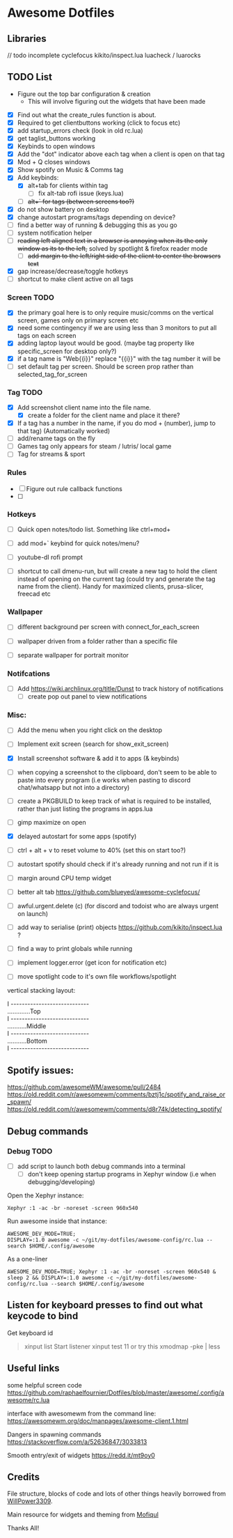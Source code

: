 # Awesome Dotfiles

## Libraries
// todo incomplete
cyclefocus
kikito/inspect.lua
luacheck / luarocks

## TODO List
- Figure out the top bar configuration & creation
  - This will involve figuring out the widgets that have been made
- [x] Find out what the create_rules function is about. 
- [x] Required to get clientbuttons working (click to focus etc)
- [x] add startup_errors check (look in old rc.lua)
- [x] get taglist_buttons working
- [x] Keybinds to open windows
- [x] Add the "dot" indicator above each tag when a client is open on that tag
- [x] Mod + Q closes windows
- [x] Show spotify on Music & Comms tag
- [x] Add keybinds:
  - [x] alt+tab for clients within tag
    - [ ] fix alt-tab rofi issue (keys.lua)
  - [ ] ~~alt+` for tags (between screens too?)~~
- [x] do not show battery on desktop
- [x] change autostart programs/tags depending on device?
- [ ] find a better way of running & debugging this as you go
- [ ] system notification helper
- [ ] ~~reading left aligned text in a browser is annoying when its the only window as its to the left,~~ solved by spotlight & firefox reader mode
  - [ ] ~~add margin to the left/right side of the client to center the browsers text~~
- [x] gap increase/decrease/toggle hotkeys
- [ ] shortcut to make client active on all tags

### Screen TODO
- [x] the primary goal here is to only require music/comms on the vertical screen, games only on primary screen etc
- [x] need some contingency if we are using less than 3 monitors to put all tags on each screen
- [x] adding laptop layout would be good. (maybe tag property like specific_screen for desktop only?)
- [x] if a tag name is "Web{{i}}" replace "{{i}}" with the tag number it will be
- [ ] set default tag per screen. Should be screen prop rather than selected_tag_for_screen

### Tag TODO
- [x] Add screenshot client name into the file name.
  - [x] create a folder for the client name and place it there?
- [x] If a tag has a number in the name, if you do mod + (number), jump to that tag) (Automatically worked)
- [ ] add/rename tags on the fly
- [ ] Games tag only appears for steam / lutris/ local game
- [ ] Tag for streams & sport

### Rules
- [ ] Figure out rule callback functions
- [ ] 

### Hotkeys
- [ ] Quick open notes/todo list. Something like ctrl+mod+
- [ ] add mod+` keybind for quick notes/menu? 
- [ ] youtube-dl rofi prompt
- [ ] shortcut to call dmenu-run, but will create a new tag to hold the client instead of opening on the current tag (could try and generate the tag name from the client). Handy for maximized clients, prusa-slicer, freecad etc


### Wallpaper
- [ ] different background per screen with connect_for_each_screen
- [ ] wallpaper driven from a folder rather than a specific file
- [ ] separate wallpaper for portrait monitor


### Notifcations
- [ ] Add https://wiki.archlinux.org/title/Dunst to track history of notifications
  - [ ] create pop out panel to view notifications

### Misc:
- [ ] Add the menu when you right click on the desktop
- [ ] Implement exit screen (search for show_exit_screen)
- [x] Install screenshot software & add it to apps (& keybinds)
- [ ] when copying a screenshot to the clipboard, don't seem to be able to paste into every program (i.e works when pasting to discord chat/whatsapp but not into a directory)
- [ ] create a PKGBUILD to keep track of what is required to be installed, rather than just listing the programs in apps.lua
- [ ] gimp maximize on open
- [x] delayed autostart for some apps (spotify)
- [ ] ctrl + alt + v to reset volume to 40% (set this on start too?)
- [ ] autostart spotify should check if it's already running and not run if it is
- [ ] margin around CPU temp widget
- [ ] better alt tab https://github.com/blueyed/awesome-cyclefocus/
- [ ] awful.urgent.delete (c) (for discord and todoist who are always urgent on launch)
- [ ] add way to serialise (print) objects https://github.com/kikito/inspect.lua ?
- [ ] find a way to print globals while running
- [ ] implement logger.error (get icon for notification etc)
- [ ] move spotlight code to it's own file workflows/spotlight


vertical stacking layout:

I
\----------------------------  
.............Top  
I
\----------------------------  
...........Middle  
I
\----------------------------  
...........Bottom  
I
\----------------------------  


## Spotify issues:
https://github.com/awesomeWM/awesome/pull/2484  
https://old.reddit.com/r/awesomewm/comments/bztj1c/spotify_and_raise_or_spawn/  
https://old.reddit.com/r/awesomewm/comments/d8r74k/detecting_spotify/  
  
## Debug commands

### Debug TODO
- [ ] add script to launch both debug commands into a terminal
  - [ ] don't keep opening startup programs in Xephyr window (i.e when debugging/developing)

Open the Xephyr instance:
```
Xephyr :1 -ac -br -noreset -screen 960x540
```
Run awesome inside that instance:
```
AWESOME_DEV_MODE=TRUE;
DISPLAY=:1.0 awesome -c ~/git/my-dotfiles/awesome-config/rc.lua --search $HOME/.config/awesome
```

As a one-liner
```
AWESOME_DEV_MODE=TRUE; Xephyr :1 -ac -br -noreset -screen 960x540 & sleep 2 && DISPLAY=:1.0 awesome -c ~/git/my-dotfiles/awesome-config/rc.lua --search $HOME/.config/awesome
```

## Listen for keyboard presses to find out what keycode to bind
Get keyboard id
> xinput list
Start listener
> xinput test 11
or try this
> xmodmap -pke | less

## Useful links
some helpful screen code https://github.com/raphaelfournier/Dotfiles/blob/master/awesome/.config/awesome/rc.lua

interface with awesomewm from the command line:  
https://awesomewm.org/doc/manpages/awesome-client.1.html

Dangers in spawning commands
https://stackoverflow.com/a/52636847/3033813

Smooth entry/exit of widgets
https://redd.it/mt9oy0

## Credits

File structure, blocks of code and lots of other things heavily borrowed from [WillPower3309](https://github.com/WillPower3309/awesome-dotfiles).

Main resource for widgets and theming from [Mofiqul](https://github.com/Mofiqul/awesome-shell)

Thanks All!
